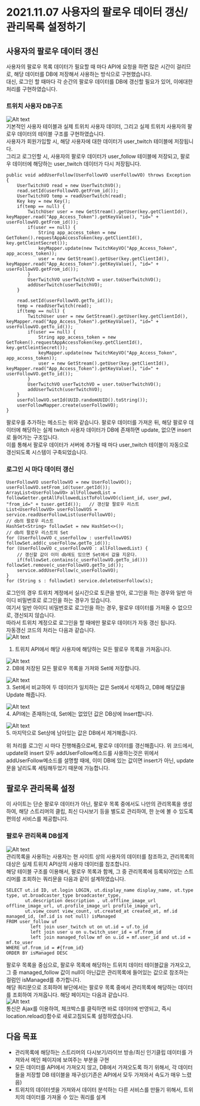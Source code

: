 2021.11.07 사용자의 팔로우 데이터 갱신/관리목록 설정하기
====================
## 사용자의 팔로우 데이터 갱신
사용자의 팔로우 목록 데이터가 필요할 때 마다 API에 요청을 하면 많은 시간이 걸리므로, 해당 데이터를 DB에 저장해서 사용하는 방식으로 구현했습니다.       
대신, 로그인 할 때마다 각 순간의 팔로우 데이터를 DB에 갱신할 필요가 있어, 이에대한 처리를 구현하였습니다.

### 트위치 사용자 DB구조
![Alt text](../img/20211107-1.png)     
기본적인 사용자 테이블과 실제 트위치 사용자 데이터, 그리고 실제 트위치 사용자의 팔로우 데이터의 테이블 구조를 구현하였습니다.     
사용자가 회원가입할 시, 해당 사용자에 대한 데이터가 user_twitch 테이블에 저장됩니다.      
그리고 로그인할 시, 사용자의 팔로우 데이터가 user_follow 테이블에 저장되고, 팔로우 데이터에 해당하는 user_twitch 데이터가 다시 저장됩니다.     
````
public void addUserFollow(UserFollowVO userFollowVO) throws Exception {
    UserTwitchVO read = new UserTwitchVO();
    read.setId(userFollowVO.getFrom_id());
    UserTwitchVO temp = readUserTwitch(read);
    Key key = new Key();
    if(temp == null) {
        TwitchUser user = new GetStream().getUser(key.getClientId(), keyMapper.read("App_Access_Token").getKeyValue(), "id=" + userFollowVO.getFrom_id());
        if(user == null) {
            String app_access_token = new GetToken().requestAppAccessToken(key.getClientId(), key.getCleintSecret());
            keyMapper.update(new TwitchKeyVO("App_Access_Token", app_access_token));
            user = new GetStream().getUser(key.getClientId(), keyMapper.read("App_Access_Token").getKeyValue(), "id=" + userFollowVO.getFrom_id());
        }
        UserTwitchVO userTwitchVO = user.toUserTwitchVO();
        addUserTwitch(userTwitchVO);
    }

    read.setId(userFollowVO.getTo_id());
    temp = readUserTwitch(read);
    if(temp == null) {
        TwitchUser user = new GetStream().getUser(key.getClientId(), keyMapper.read("App_Access_Token").getKeyValue(), "id=" + userFollowVO.getTo_id());
        if(user == null) {
            String app_access_token = new GetToken().requestAppAccessToken(key.getClientId(), key.getCleintSecret());
            keyMapper.update(new TwitchKeyVO("App_Access_Token", app_access_token));
            user = new GetStream().getUser(key.getClientId(), keyMapper.read("App_Access_Token").getKeyValue(), "id=" + userFollowVO.getTo_id());
        }
        UserTwitchVO userTwitchVO = user.toUserTwitchVO();
        addUserTwitch(userTwitchVO);
    }
    userFollowVO.setId(UUID.randomUUID().toString());
    userFollowMapper.create(userFollowVO);
}
````
팔로우를 추가하는 메소드는 위와 같습니다.
팔로우 데이터를 가져온 뒤, 해당 팔로우 데이터에 해당하는 실제 twitch 사용자 데이터가 DB에 존재하면 update, 없으면 insert로 들어가는 구조입니다.      
이를 통해서 팔로우 데이터가 서버에 추가될 때 마다 user_twitch 테이블이 자동으로 갱신되도록 시스템이 구축되었습니다.      


### 로그인 시 마다 데이터 갱신
````
UserFollowVO userFollowVO = new UserFollowVO();
userFollowVO.setFrom_id(tuser.getId());
ArrayList<UserFollowVO> allFollowedList = followGetter.getAllFollowedListToFollowVO(client_id, user_pwd, "from_id=" + tuser.getId()); 	// 갱신할 팔로우 리스트
List<UserFollowVO> userFollowVOS = service.readUserFollowList(userFollowVO);														// db의 팔로우 리스트
HashSet<String> followSet = new HashSet<>();																						// db의 팔로우 리스트의 Set
for (UserFollowVO c_userFollow : userFollowVOS) followSet.add(c_userFollow.getTo_id());
for (UserFollowVO c_userFollowVO : allFollowedList) {
    // 갱신할 값이 이미 db에도 있으면 Set에서 값을 지운다.
    if(followSet.contains(c_userFollowVO.getTo_id())) followSet.remove(c_userFollowVO.getTo_id());
    service.addUserFollow(c_userFollowVO);
}
for (String s : followSet) service.deleteUserFollow(s);
````
로그인의 경우 트위치 계정에서 실시간으로 토큰을 받아, 로그인을 하는 경우와 일반 아이디 비밀번호로 로그인을 하는 경우가 있습니다.    
여기서 일반 아이디 비밀번호로 로그인을 하는 경우, 팔로우 데이터를 가져올 수 없으므로, 갱신되지 않습니다.     
따라서 트위치 계정으로 로그인을 할 때에만 팔로우 데이터가 자동 갱신 됩니다.    
자동갱신 코드의 처리는 다음과 같습니다.     
![Alt text](../img/20211107-2.png)       
1. 트위치 API에서 해당 사용자에 해당하는 모든 팔로우 목록을 가져옵니다.       

![Alt text](../img/20211107-3.png)        
2. DB에 저장된 모든 팔로우 목록을 가져와 Set에 저장합니다.

![Alt text](../img/20211107-4.png)       
3. Set에서 비교하여 두 데이터가 일치하는 값은 Set에서 삭제하고, DB에 해당값을 Update 해줍니다.

![Alt text](../img/20211107-5.png)      
4. API에는 존재하는데, Set에는 없었던 값은 DB상에 Insert합니다.

![Alt text](../img/20211107-6.png)        
5. 마지막으로 Set상에 남아있는 값은 DB에서 제거해줍니다.       

위 처리를 로그인 시 마다 진행해줌으로써, 팔로우 데이터를 갱신해줍니다.
위 코드에서, update와 insert 모두 addUserFollow메소드를 사용하는것은 위에서 addUserFollow메소드를 설명할 때에, 이미 DB에 있는 값이면 insert가 아닌, update문을 날리도록 세팅해두었기 때문에 가능합니다.     


## 팔로우 관리목록 설정
이 사이트는 단순 팔로우 데이터가 아닌, 팔로우 목록 중에서도 나만의 관리목록을 생성하여, 해당 스트리머의 클립, 최신 다시보기 등을 별도로 관리하여, 한 눈에 볼 수 있도록 편의성 서비스를 제공합니다.       

### 팔로우 관리목록 DB설계
![Alt text](../img/20211107-7.png)      
관리목록을 사용하는 사용자는 현 사이트 상의 사용자의 데이터를 참조하고, 관리목록의 대상은 실제 트위치 API상의 사용자 데이터를 참조합니다.      
해당 테이블 구조를 이용해서, 팔로우 목록과 함께, 그 중 관리목록에 등록되어있는 스트리머를 조회하는 쿼리문을 다음과 같이 설계하였습니다.
````
SELECT ut.id ID, ut.login LOGIN, ut.display_name display_name, ut.type type, ut.broadcaster_type broadcaster_type,
       ut.description description , ut.offline_image_url offline_image_url, ut.profile_image_url profile_image_url,
       ut.view_count view_count, ut.created_at created_at, mf.id managed_id, (mf.id is not null) isManaged
FROM user_follow uf
         left join user_twitch ut on ut.id = uf.to_id
         left join user u on u.twitch_user_id = uf.from_id
         left join managed_follow mf on u.id = mf.user_id and ut.id = mf.to_user
WHERE uf.from_id = #{from_id}
ORDER BY isManaged DESC
````
팔로우 목록을 중심으로, 팔로우 목록에 해당하는 트위치 데이터 테이블값을 가져오고, 그 중 managed_follow 값이 null이 아닌값은 관리목록에 들어있는 값으로 참조하는 컬럼인 isManaged를 추가합니다.      
해당 쿼리문으로 조회하여 뷰단에서는 팔로우 목록 중에서 관리목록에 해당하는 데이터를 조회하여 가져옵니다. 해당 페이지는 다음과 같습니다.      
![Alt text](../img/20211107-8.png)   
통신은 Ajax를 이용하여, 체크박스를 클릭하면 바로 데이터에 반영되고, 즉시 location.reload()함수로 새로고침되도록 설정하였습니다.       


## 다음 목표
* 관리목록에 해당하는 스트리머의 다시보기/라이브 방송/최신 인기클립 데이터를 가져와서 메인 페이지에 보여주는 부분을 구현
* 모든 데이터를 API에서 가져오지 않고, DB에서 가져오도록 하기 위해서, 각 데이터들을 저장할 DB 테이블을 재구성(기존은 API에서 모두 가져와서 속도가 매우 느렸음)
* 트위치의 데이터셋을 가져와서 데이터 분석하는 다른 서비스를 만들기 위해서, 트위치의 데이터를 가져올 수 있는 쿼리를 설계

